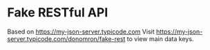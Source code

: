 # Fake RESTful API
Based on https://my-json-server.typicode.com
Visit https://my-json-server.typicode.com/donomron/fake-rest to view main data keys.